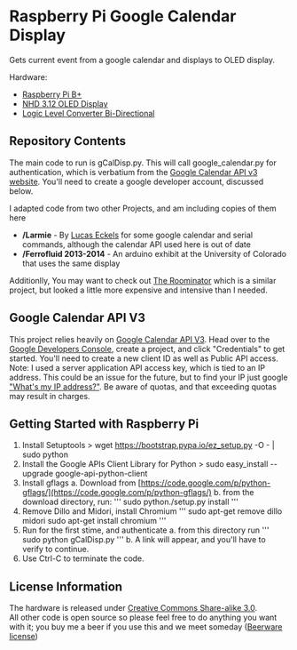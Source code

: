 Raspberry Pi Google Calendar Display
====================================

Gets current event from a google calendar and displays to OLED display.

Hardware:
* [Raspberry Pi B+](https://www.sparkfun.com/products/12994/)
* [NHD 3.12 OLED Display](http://www.digikey.com/product-detail/en/NHD-3.12-25664UMY3/NHD-3.12-25664UMY3-ND/3712528)
* [Logic Level Converter Bi-Directional](https://www.sparkfun.com/products/12009)

Repository Contents
-------------------

The main code to run is gCalDisp.py.  This will call google_calendar.py for authentication, which is verbatium from the [Google Calendar API v3 website](https://developers.google.com/google-apps/calendar/instantiate).  You'll need to create a google developer account, discussed below.


I adapted code from two other Projects, and am including copies of them here
* **/Larmie** - By [Lucas Eckels](http://blog.lucaseckels.com/2009/03/02/larmie-the-arduino-alarm-scheduler/) for some google calendar and serial commands, although the calendar API used here is out of date
* **/Ferrofluid 2013-2014** - An arduino exhibit at the University of Colorado that uses the same display

Additionlly, You may want to check out [The Roominator](https://github.com/bryanduxbury/roominator) which is a similar project, but looked a little more expensive and intensive than I needed.

Google Calendar API V3
----------------------

This project relies heavily on [Google Calendar API V3](https://developers.google.com/google-apps/calendar/).  Head over to the [Google Developers Console](https://console.developers.google.com/project), create a project, and click "Credentials" to get started.  You'll need to create a new client ID as well as Public API access.  Note: I used a server application API access key, which is tied to an IP address.  This could be an issue for the future, but to find your IP just google ["What's my IP address?"](https://www.google.com/search?q=whats+my+ip+address).  Be aware of quotas, and that exceeding quotas may result in charges.  

Getting Started with Raspberry Pi
---------------------------------

1.  Install Setuptools
          > wget https://bootstrap.pypa.io/ez_setup.py -O - | sudo python
2.  Install the Google APIs Client Library for Python
          > sudo easy_install --upgrade google-api-python-client
3.  Install gflags
    a.  Download from [https://code.google.com/p/python-gflags/](https://code.google.com/p/python-gflags/)
    b.  from the download directory, run: 
'''
          sudo python./setup.py install
'''
4.  Remove Dillo and Midori, install Chromium
'''
          sudo apt-get remove dillo midori
          sudo apt-get install chromium
'''
5. Run for the first stime, and authenticate
    a.  from this directory run
'''
           sudo python gCalDisp.py
'''
    b.  A link will appear, and you'll have to verify to continue.
6. Use Ctrl-C to terminate the code.


License Information
-------------------

The hardware is released under [Creative Commons Share-alike 3.0](http://creativecommons.org/licenses/by-sa/3.0/).  
All other code is open source so please feel free to do anything you want with it; you buy me a beer if you use this and we meet someday ([Beerware license](http://en.wikipedia.org/wiki/Beerware))
